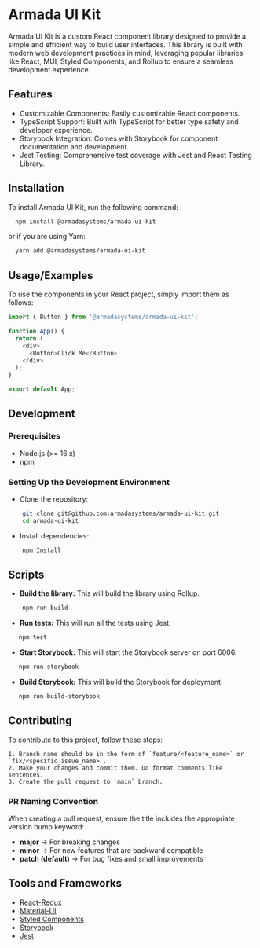 
# Armada UI Kit

Armada UI Kit is a custom React component library designed to provide a simple and efficient way to build user interfaces. This library is built with modern web development practices in mind, leveraging popular libraries like React, MUI, Styled Components, and Rollup to ensure a seamless development experience.


## Features

- Customizable Components: Easily customizable React components.
- TypeScript Support: Built with TypeScript for better type safety and developer experience.
- Storybook Integration: Comes with Storybook for component documentation and development.
- Jest Testing: Comprehensive test coverage with Jest and React Testing Library.


## Installation

To install Armada UI Kit, run the following command:

```bash
  npm install @armadasystems/armada-ui-kit
```
or if you are using Yarn:
```bash
  yarn add @armadasystems/armada-ui-kit
```

    
## Usage/Examples

To use the components in your React project, simply import them as follows:

```javascript
import { Button } from '@armadasystems/armada-ui-kit';

function App() {
  return (
    <div>
      <Button>Click Me</Button>
    </div>
  );
}

export default App;
```


## Development
### Prerequisites
- Node.js (>= 16.x)
- npm 
### Setting Up the Development Environment
-  Clone the repository:
```bash
    git clone git@github.com:armadasystems/armada-ui-kit.git
    cd armada-ui-kit    
```
-  Install dependencies:
```bash
    npm Install    
```


## Scripts
- **Build the library:** This will build the library using Rollup.
```bash
    npm run build
```
- **Run tests:** This will run all the tests using Jest.
```bash
   npm test
```
- **Start Storybook:** This will start the Storybook server on port 6006.
```bash
   npm run storybook
```
- **Build Storybook:** This will build the Storybook for deployment.
```bash
   npm run build-storybook
```


## Contributing

To contribute to this project, follow these steps:

    1. Branch name should be in the form of `feature/<feature_name>` or `fix/<specific_issue_name>`.
    2. Make your changes and commit them. Do format comments like sentences.
    3. Create the pull request to `main` branch.

### PR Naming Convention

When creating a pull request, ensure the title includes the appropriate version bump keyword:

- **major** → For breaking changes
- **minor** → For new features that are backward compatible
- **patch (default)** → For bug fixes and small improvements


## Tools and Frameworks

- [React-Redux](https://react-redux.js.org/)
- [Material-UI](https://mui.com/)
- [Styled Components](https://styled-components.com/)
- [Storybook](https://storybook.js.org/)
- [Jest](https://jestjs.io/)
